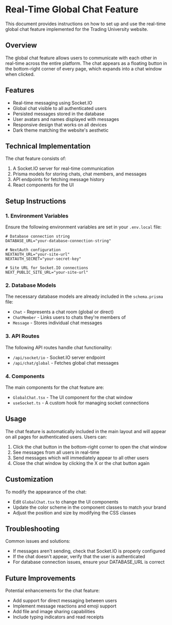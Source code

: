 # Real-Time Global Chat Feature

This document provides instructions on how to set up and use the real-time global chat feature implemented for the Trading University website.

## Overview

The global chat feature allows users to communicate with each other in real-time across the entire platform. The chat appears as a floating button in the bottom-right corner of every page, which expands into a chat window when clicked.

## Features

- Real-time messaging using Socket.IO
- Global chat visible to all authenticated users
- Persisted messages stored in the database
- User avatars and names displayed with messages
- Responsive design that works on all devices
- Dark theme matching the website's aesthetic

## Technical Implementation

The chat feature consists of:

1. A Socket.IO server for real-time communication
2. Prisma models for storing chats, chat members, and messages
3. API endpoints for fetching message history
4. React components for the UI

## Setup Instructions

### 1. Environment Variables

Ensure the following environment variables are set in your `.env.local` file:

```
# Database connection string
DATABASE_URL="your-database-connection-string"

# NextAuth configuration
NEXTAUTH_URL="your-site-url"
NEXTAUTH_SECRET="your-secret-key"

# Site URL for Socket.IO connections
NEXT_PUBLIC_SITE_URL="your-site-url"
```

### 2. Database Models

The necessary database models are already included in the `schema.prisma` file:

- `Chat` - Represents a chat room (global or direct)
- `ChatMember` - Links users to chats they're members of
- `Message` - Stores individual chat messages

### 3. API Routes

The following API routes handle chat functionality:

- `/api/socket/io` - Socket.IO server endpoint
- `/api/chat/global` - Fetches global chat messages

### 4. Components

The main components for the chat feature are:

- `GlobalChat.tsx` - The UI component for the chat window
- `useSocket.ts` - A custom hook for managing socket connections

## Usage

The chat feature is automatically included in the main layout and will appear on all pages for authenticated users. Users can:

1. Click the chat button in the bottom-right corner to open the chat window
2. See messages from all users in real-time
3. Send messages which will immediately appear to all other users
4. Close the chat window by clicking the X or the chat button again

## Customization

To modify the appearance of the chat:

- Edit `GlobalChat.tsx` to change the UI components
- Update the color scheme in the component classes to match your brand
- Adjust the position and size by modifying the CSS classes

## Troubleshooting

Common issues and solutions:

- If messages aren't sending, check that Socket.IO is properly configured
- If the chat doesn't appear, verify that the user is authenticated
- For database connection issues, ensure your DATABASE_URL is correct

## Future Improvements

Potential enhancements for the chat feature:

- Add support for direct messaging between users
- Implement message reactions and emoji support
- Add file and image sharing capabilities
- Include typing indicators and read receipts 